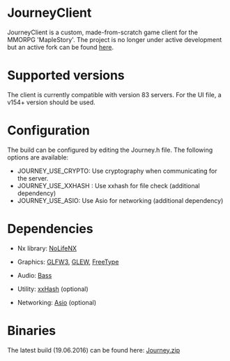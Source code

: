 # JourneyClient
JourneyClient is a custom, made-from-scratch game client for the MMORPG 'MapleStory'.
The project is no longer under active development but an active fork can be found [here](https://github.com/ryantpayton/MapleStory-Client). 

# Supported versions
The client is currently compatible with version 83 servers.
For the UI file, a v154+ version should be used.

# Configuration
The build can be configured by editing the Journey.h file. The following options are available:
- JOURNEY_USE_CRYPTO: Use cryptography when communicating for the server.
- JOURNEY_USE_XXHASH : Use xxhash for file check (additional dependency)
- JOURNEY_USE_ASIO: Use Asio for networking (additional dependency)

# Dependencies
- Nx library:
[NoLifeNX](https://github.com/NoLifeDev/NoLifeNx)

- Graphics:
[GLFW3](http://www.glfw.org/download.html), [GLEW](http://glew.sourceforge.net/), [FreeType](http://www.freetype.org/)

- Audio:
[Bass](http://www.un4seen.com/)

- Utility:
[xxHash](https://github.com/Cyan4973/xxHash) (optional)

- Networking:
[Asio](http://think-async.com/) (optional)

# Binaries
The latest build (19.06.2016) can be found here: [Journey.zip](http://www.mediafire.com/download/1hffg345wjrad7u/Journey.zip)
